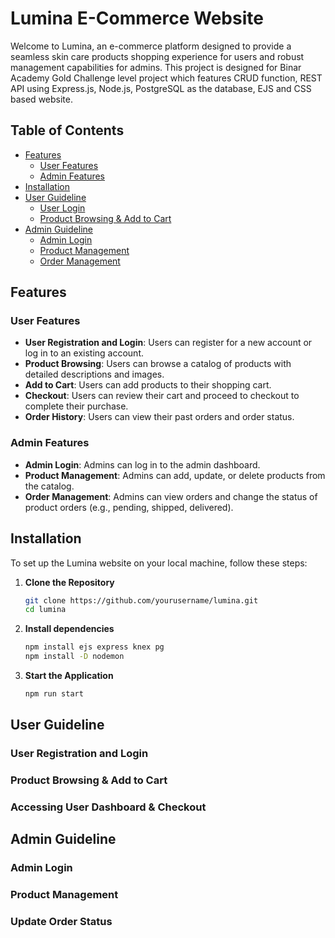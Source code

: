# Lumina E-Commerce Website

Welcome to Lumina, an e-commerce platform designed to provide a seamless skin care products shopping experience for users and robust management capabilities for admins. This project is designed for Binar Academy Gold Challenge level project which features CRUD function, REST API using Express.js, Node.js, PostgreSQL as the database, EJS and CSS based website.   

## Table of Contents
- [Features](#features)
  - [User Features](#user-features)
  - [Admin Features](#admin-features)
- [Installation](#installation)
- [User Guideline](#user-guideline)
  - [User Login](#user-login)
  - [Product Browsing & Add to Cart](#product-browsing)
- [Admin Guideline](#admin-guideline)
  - [Admin Login](#admin-login)
  - [Product Management](#product-management)
  - [Order Management](#order-management)

## Features

### User Features
- **User Registration and Login**: Users can register for a new account or log in to an existing account.
- **Product Browsing**: Users can browse a catalog of products with detailed descriptions and images.
- **Add to Cart**: Users can add products to their shopping cart.
- **Checkout**: Users can review their cart and proceed to checkout to complete their purchase.
- **Order History**: Users can view their past orders and order status.

### Admin Features
- **Admin Login**: Admins can log in to the admin dashboard.
- **Product Management**: Admins can add, update, or delete products from the catalog.
- **Order Management**: Admins can view orders and change the status of product orders (e.g., pending, shipped, delivered).

## Installation

To set up the Lumina website on your local machine, follow these steps:

1. **Clone the Repository**
   ```bash
   git clone https://github.com/yourusername/lumina.git
   cd lumina

2. **Install dependencies**
   ```bash
   npm install ejs express knex pg
   npm install -D nodemon
3. **Start the Application**
   ```bash
   npm run start

## User Guideline 

### User Registration and Login
### Product Browsing & Add to Cart
### Accessing User Dashboard & Checkout

## Admin Guideline

### Admin Login
### Product Management 
### Update Order Status
